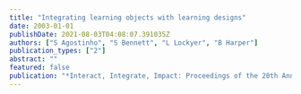 ```yaml
---
title: "Integrating learning objects with learning designs"
date: 2003-01-01
publishDate: 2021-08-03T04:08:07.391035Z
authors: ["S Agostinho", "S Bennett", "L Lockyer", "B Harper"]
publication_types: ["2"]
abstract: ""
featured: false
publication: "*Interact, Integrate, Impact: Proceedings of the 20th Annual Conference of …*"
---
```


